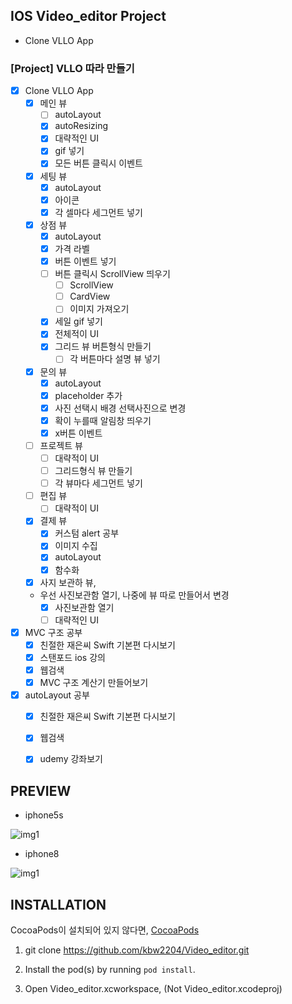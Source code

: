 ## IOS Video_editor Project
- Clone VLLO App

### [Project] VLLO 따라 만들기
- [x] Clone VLLO App
  - [x] 메인 뷰
    - [ ] autoLayout
    - [x] autoResizing 
    - [x] 대략적인 UI
    - [x] gif 넣기
    - [x] 모든 버튼 클릭시 이벤트
  - [x] 세팅 뷰
    - [x] autoLayout 
    - [x] 아이콘
    - [x] 각 셀마다 세그먼트 넣기
  - [x] 상점 뷰
    - [x] autoLayout 
    - [x] 가격 라벨
    - [x] 버튼 이벤트 넣기
	- [ ] 버튼 클릭시 ScrollView 띄우기
	  - [ ] ScrollView
	  - [ ] CardView
	  - [ ] 이미지 가져오기
    - [x] 세일 gif 넣기
    - [x] 전체적이 UI
    - [x] 그리드 뷰 버튼형식 만들기
      - [ ] 각 버튼마다 설명 뷰 넣기
  - [x] 문의 뷰
      - [x] autoLayout 
      - [x] placeholder 추가
      - [x] 사진 선택시 배경 선택사진으로 변경
      - [x] 확이 누를때 알림창 띄우기
      - [x] x버튼 이벤트
  - [ ] 프로젝트 뷰
    - [ ] 대략적이 UI
    - [ ] 그리드형식 뷰 만들기
    - [ ] 각 뷰마다 세그먼트 넣기
  - [ ] 편집 뷰
    - [ ] 대략적이 UI
  - [x] 결제 뷰
    - [x] 커스텀 alert 공부
    - [x] 이미지 수집
    - [x] autoLayout 
    - [x] 함수화
  - [x] 사지 보관하 뷰,
  * 우선 사진보관함 열기, 나중에 뷰 따로 만들어서 변경
    - [x] 사진보관함 열기
    - [ ] 대략적인 UI
- [x] MVC 구조 공부
  - [x] 친절한 재은씨 Swift 기본편 다시보기
  - [x] 스탠포드 ios 강의
  - [x] 웹검색
  - [x] MVC 구조 계산기 만들어보기
- [x] autoLayout 공부
  - [x] 친절한 재은씨 Swift 기본편 다시보기
  - [x] 웹검색
  - [x] udemy 강좌보기


**PREVIEW**
---
- iphone5s

![img1](./Gif/5s.gif)

- iphone8

![img1](./Gif/8.gif)

## INSTALLATION

CocoaPods이 설치되어 있지 않다면, [CocoaPods](http://cocoapods.org)

1. git clone https://github.com/kbw2204/Video_editor.git

2. Install the pod(s) by running `pod install`.

3. Open Video_editor.xcworkspace, (Not Video_editor.xcodeproj)
